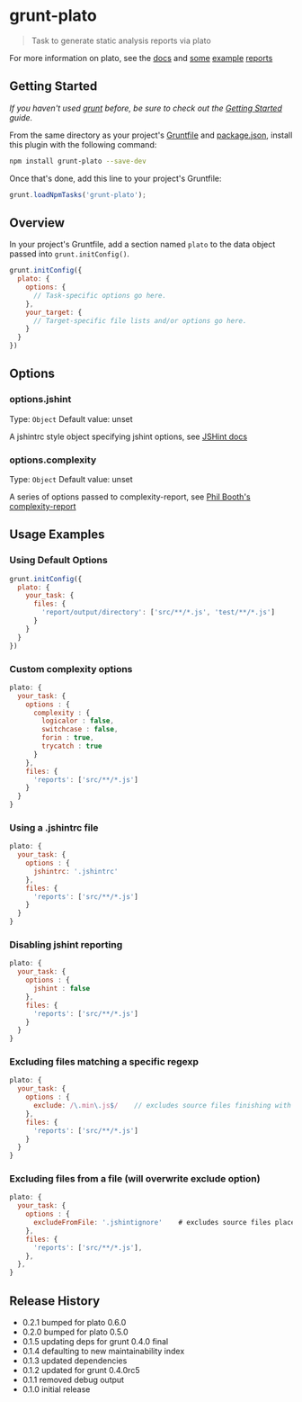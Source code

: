 # grunt-plato

> Task to generate static analysis reports via plato

For more information on plato, see the [docs](https://github.com/es-analysis/plato) and [some](http://es-analysis.github.com/plato/examples/marionette/) [example](http://es-analysis.github.com/plato/examples/jquery/) [reports](http://es-analysis.github.com/plato/examples/grunt/)

## Getting Started
_If you haven't used [grunt][] before, be sure to check out the [Getting Started][] guide._

From the same directory as your project's [Gruntfile][Getting Started] and [package.json][], install this plugin with the following command:

```bash
npm install grunt-plato --save-dev
```

Once that's done, add this line to your project's Gruntfile:

```js
grunt.loadNpmTasks('grunt-plato');
```

[grunt]: http://gruntjs.com/
[Getting Started]: https://github.com/gruntjs/grunt/blob/devel/docs/getting_started.md
[package.json]: https://npmjs.org/doc/json.html

## Overview
In your project's Gruntfile, add a section named `plato` to the data object passed into `grunt.initConfig()`.

```js
grunt.initConfig({
  plato: {
    options: {
      // Task-specific options go here.
    },
    your_target: {
      // Target-specific file lists and/or options go here.
    }
  }
})
```

## Options

### options.jshint
Type: `Object`
Default value: unset

A jshintrc style object specifying jshint options, see [JSHint docs](http://www.jshint.com/docs/)

### options.complexity
Type: `Object`
Default value: unset

A series of options passed to complexity-report, see [Phil Booth's complexity-report](https://github.com/philbooth/complexityReport.js)

## Usage Examples

### Using Default Options

```js
grunt.initConfig({
  plato: {
    your_task: {
      files: {
        'report/output/directory': ['src/**/*.js', 'test/**/*.js']
      }
    }
  }
})
```

### Custom complexity options

```js
plato: {
  your_task: {
    options : {
      complexity : {
        logicalor : false,
        switchcase : false,
        forin : true,
        trycatch : true
      }
    },
    files: {
      'reports': ['src/**/*.js']
    }
  }
}
```

### Using a .jshintrc file

```js
plato: {
  your_task: {
    options : {
      jshintrc: '.jshintrc'
    },
    files: {
      'reports': ['src/**/*.js']
    }
  }
}
```

### Disabling jshint reporting

```js
plato: {
  your_task: {
    options : {
      jshint : false
    },
    files: {
      'reports': ['src/**/*.js']
    }
  }
}
```

### Excluding files matching a specific regexp

```js
plato: {
  your_task: {
    options : {
      exclude: /\.min\.js$/    // excludes source files finishing with ".min.js"
    },
    files: {
      'reports': ['src/**/*.js']
    }
  }
}
```

### Excluding files from a file (will overwrite exclude option)

```js
plato: {
  your_task: {
    options : {
      excludeFromFile: '.jshintignore'    # excludes source files placed in .jshintignore
    },
    files: {
      'reports': ['src/**/*.js'],
    },
  },
}
```

## Release History

 - 0.2.1 bumped for plato 0.6.0
 - 0.2.0 bumped for plato 0.5.0
 - 0.1.5 updating deps for grunt 0.4.0 final
 - 0.1.4 defaulting to new maintainability index
 - 0.1.3 updated dependencies
 - 0.1.2 updated for grunt 0.4.0rc5
 - 0.1.1 removed debug output
 - 0.1.0 initial release
